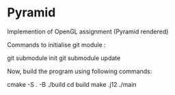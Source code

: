 # Pyramid
Implemention of OpenGL assignment (Pyramid rendered)

Commands to initialise git module :

git submodule init
git submodule update

Now, build the program using following commands:

cmake -S  .  -B ./build
cd build
make .j12
./main   
